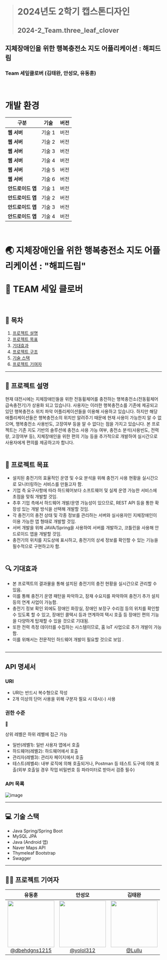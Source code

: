 > # **2024년도 2학기 캡스톤디자인**
> ## **2024-2_Team.three_leaf_clover**

<h2> 지체장애인을 위한 행복충전소 지도 어플리케이션 : 해피드림  </h2>  
<h3> Team 세잎클로버 (김태완, 안성모, 유동훈)  </h3>  

<br>

# 개발 환경

| 구분           | 기술    | 버전  |
|----------------|---------|-------|
| **웹 서버**    | 기술 1  | 버전  |
| **웹 서버**    | 기술 2  | 버전  |
| **웹 서버**    | 기술 3  | 버전  |
| **웹 서버**    | 기술 4  | 버전  |
| **웹 서버**    | 기술 5  | 버전  |
| **웹 서버**    | 기술 6  | 버전  |
| **안드로이드 앱** | 기술 1  | 버전  |
| **안드로이드 앱** | 기술 2  | 버전  |
| **안드로이드 앱** | 기술 3  | 버전  |
| **안드로이드 앱** | 기술 4  | 버전  |


<br>

# 🌏 지체장애인을 위한 행복충전소 지도 어플리케이션 : "해피드림" <br><br> 👥 TEAM 세잎 클로버 <br>
<br>

## 📖 목차
1. [프로젝트 설명](#-프로젝트-설명)
2. [프로젝트 목표](#-프로젝트-목표)
3. [기대효과](#-기대효과)
4. [프로젝트 구조](#-프로젝트-구조)
5. [기술 스택](#-기술-스택)
6. [프로젝트 기여자](#-프로젝트-기여자)

--- 
## 📜 프로젝트 설명
현재 대전시에는 지체장애인들을 위한 전동휠체어를 충전하는 행복충전소(전동휠체어 급속충전기)가 상용화 되고 있습니다. 사용자는 이러한 행복충전소를 기존에 제공되고 있던 행복충전소 위치 파악 어플리케이션들을 이용해 사용하고 있습니다. 하지만 해당 애플리케이션들은 행복충전소의 위치만 알려주기 때문에 현재 사용이 가능한지 알 수 없으며, 행복충전소  사용빈도, 고장여부 등을 알 수 없다는 점을 가지고 있습니다. 본 프로젝트는 기존 지도 기반의 솔루션에 충전소 사용 가능 여부, 충전소 분석(사용빈도, 전력량, 고장여부 등), 지체장애인을 위한 편의 기능 등을 추가적으로 개발하여 실시간으로 사용자에게 편의를 제공하고자 합니다. 
<br><br>

## 🥅 프로젝트 목표
- 설치된 충전기의 효율적인 운영 및 수요 분석을 위해 충전기 사용 현황을 실시간으로 모니터링하는 서비스를 만들고자 함.
- 기업 측 요구사항에 따라 하드웨어보다 소프트웨어 및 실제 운영 가능한 서비스에 초점을 맞춰 개발할 것임.
- 추후 기업 측에서 하드웨어 개발/운영 가능성이 있으므로, REST API 등을 통한 확장성 있는 개발 방식을 선택해 개발할 것임.
- 각 충전기의 충전 상태 및 각종 정보를 관리하는 서버와 실사용자인 지체장애인이 이용 가능한 앱 형태로 개발할 것임.
- 서버 개발을 위해 JAVA/Spring을 사용하여 서버를 개발하고, 코틀린을 사용해 안드로이드 앱을 개발할 것임.
- 충전기의 위치를 지도상에 표시하고, 충전기의 상세 정보를 확인할 수 있는 기능을 필수적으로 구현하고자 함.
<br><br>

## 🔍 기대효과
- 본 프로젝트의 결과물을 통해 설치된 충전기의 충전 현황을 실시간으로 관리할 수 있음.
- 이를 통해 충전기 운영 패턴을 파악하고, 잠재 수요지를 파악하여 충전기 추가 설치 등의 연계 사업이 가능함.
- 충전기 정보 확인 외에도 장애인 화장실, 장애인 보장구 수리점 등의 위치를 확인할 수 있도록 할 수 있고, 장애인 콜택시 등과 연계하여 택시 호출 등 장애인 편의 기능을 다양하게 탑재할 수 있을 것으로 기대됨.
- 또한 전력 측정 데이터를 수집하는 시스템이므로, 홈 IoT 사업으로 추가 개발이 가능함.
- 이를 위해서는 전문적인 하드웨어 개발이 필요할 것으로 보임 .
<br><br>
---  

## API 명세서

### URI

- URI는 반드시 복수형으로 작성
- 2개 이상의 단어 사용을 위해 구분자 필요 시 대시(-) 사용

### 권한 수준

<aside>
🚧

상위 레벨은 하위 레벨에 접근 가능

</aside>

- 일반(레벨1): 일반 사용자 앱에서 호출
- 하드웨어(레벨2): 하드웨어에서 호출
- 관리자(레벨3): 관리자 페이지에서 호출
- 테스트(레벨4): 내부 로직에 의해 호출되거나, Postman 등 테스트 도구에 의해 호출(외부 호출일 경우 작업 비밀번호 등 파라미터로 받아서 검증 필수)

### API 목록

![image](https://github.com/user-attachments/assets/c2dffd75-2c44-44b0-a2e0-43a9c460ddfe)

---

## 💻 기술 스택
- Java Spring/Spring Boot
- MySQL JPA
- Java (Android 앱)
- Naver Maps API
- Thymeleaf Bootstrap
- Swagger
  
---
## 👨‍💻 프로젝트 기여자
<table>
<thead>
<tr>
<th align="center"><strong>유동훈</strong></th>
<th align="center"><strong>안성모</strong></th>
<th align="center"><strong>김태완</strong></th>
</tr>
</thead>
<tbody>
<tr>
<td align="center"><a href="https://github.com/dbehdgns1215"><img src="" height="150" width="150" style="max-width: 100%;"> <br> @dbehdgns1215</a></td>
<td align="center"><a href="https://github.com/yolol312"><img src="" height="150" width="150" style="max-width: 100%;"> <br> @yolol312</a></td>
<td align="center"><a href="https://github.com/yolol312"><img src="" height="150" width="150" style="max-width: 100%;"> <br> @Lullu</a></td>
</tr>
</tbody>
</table>
<br>

